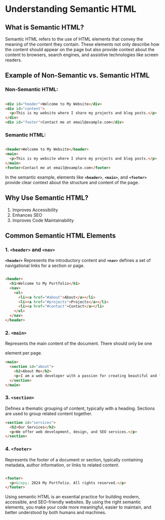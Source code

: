# Understanding Semantic HTML

## What is Semantic HTML?

Semantic HTML refers to the use of HTML elements that convey the meaning of the content they contain. These elements not
only describe how the content should appear on the page but also provide context about the content to browsers, search
engines, and assistive technologies like screen readers.

## Example of Non-Semantic vs. Semantic HTML

### Non-Semantic HTML:

```html

<div id="header">Welcome to My Website</div>
<div id="content">
  <p>This is my website where I share my projects and blog posts.</p>
</div>
<div id="footer">Contact me at email@example.com</div>
```

### Semantic HTML:

```html

<header>Welcome to My Website</header>
<main>
  <p>This is my website where I share my projects and blog posts.</p>
</main>
<footer>Contact me at email@example.com</footer>
```

In the semantic example, elements like **`<header>`**, **`<main>`**, and **`<footer>`** provide clear context about the
structure and content of the page.

## Why Use Semantic HTML?

1. Improves Accessibility
2. Enhances SEO
3. Improves Code Maintainability

## Common Semantic HTML Elements

### **1. `<header>` and `<nav>`**

**`<header>`** Represents the introductory content and **`<nav>`** defines a set of navigational links for a section or
page.

```html

<header>
  <h1>Welcome to My Portfolio</h1>
  <nav>
    <ul>
      <li><a href="#about">About</a></li>
      <li><a href="#projects">Projects</a></li>
      <li><a href="#contact">Contact</a></li>
    </ul>
  </nav>
</header>
```

### **2. `<main>`**

Represents the main content of the document. There should only be one <main> element per page.

```html
<main>
  <section id="about">
    <h2>About Me</h2>
    <p>I am a web developer with a passion for creating beautiful and functional websites.</p>
  </section>
</main>
```

### **3. `<section>`**

Defines a thematic grouping of content, typically with a heading. Sections are used to group related content together.
```html
<section id="services">
  <h2>Our Services</h2>
  <p>We offer web development, design, and SEO services.</p>
</section>
```

### **4. `<footer>`**

Represents the footer of a document or section, typically containing metadata, author information, or links to related content.

```html

<footer>
  <p>&copy; 2024 My Portfolio. All rights reserved.</p>
</footer>
```


Using semantic HTML is an essential practice for building modern, accessible, and SEO-friendly websites. By using the right semantic elements, you make your code more meaningful, easier to maintain, and better understood by both humans and machines.